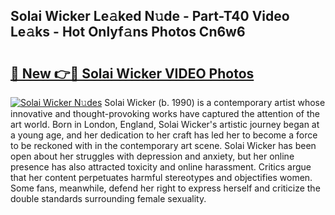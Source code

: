 ## Solai Wicker Le𝚊ked N𝚞de - Part-T40 Video Le𝚊ks - Hot Onlyf𝚊ns Photos Cn6w6

# <h2><a href="http://ab73310.deff.icu/?id=Solai+Wicker">🔗 New 👉🔴 Solai Wicker VIDEO Photos</a></h2>

[![Solai Wicker N𝚞des](https://i.imgur.com/rIISA9y.gif)](http://ab73310.deff.icu/?id=Solai+Wicker)
Solai Wicker (b. 1990) is a contemporary artist whose innovative and thought-provoking works have captured the attention of the art world. Born in London, England, Solai Wicker's artistic journey began at a young age, and her dedication to her craft has led her to become a force to be reckoned with in the contemporary art scene. Solai Wicker has been open about her struggles with depression and anxiety, but her online presence has also attracted toxicity and online harassment. Critics argue that her content perpetuates harmful stereotypes and objectifies women. Some fans, meanwhile, defend her right to express herself and criticize the double standards surrounding female sexuality.
